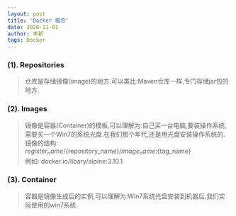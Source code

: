 ```yaml
---
layout: post
title: 'Docker 概念'
date: 2020-11-01
author: 李新
tags: Docker
---
```


### (1). Repositories
> 仓库是存储镜像(image)的地方.可以类比:Maven仓库一样,专门存储jar包的地方.

### (2). Images
> 镜像是容器(Container)的模板,可以理解为:自己买一台电脑,要装操作系统,需要买一个Win7的系统光盘.在我们那个年代,还是用光盘安装操作系统的.  
> 镜像的结构:     
> ${register_name}/${repository_name}/${image_name}:${tag_name}     
> 例如: docker.io/libary/alpine:3.10.1     

### (3). Container
> 容器是镜像生成后的实例,可以理解为:Win7系统光盘安装到机器后,我们实际使用的win7系统.

